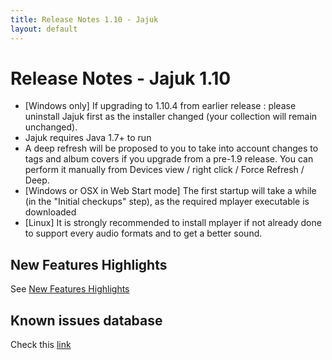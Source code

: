 ```yaml
---
title: Release Notes 1.10 - Jajuk
layout: default
---
```


# Release Notes - Jajuk 1.10

-    [Windows only] If upgrading to 1.10.4 from earlier release : please uninstall Jajuk first as the installer changed (your collection will remain unchanged).
-    Jajuk requires Java 1.7+ to run
-    A deep refresh will be proposed to you to take into account changes to tags and album covers if you upgrade from a pre-1.9 release. You can perform it manually from Devices view / right click / Force Refresh / Deep.
-    [Windows or OSX in Web Start mode] The first startup will take a while (in the "Initial checkups" step), as the required mplayer executable is downloaded
-    [Linux] It is strongly recommended to install mplayer if not already done to support every audio formats and to get a better sound. 
 
## New Features Highlights

See [New Features Highlights](/new_features.html)

## Known issues database

Check this [link](https://github.com/jajuk-team/jajuk/issues) 